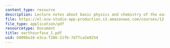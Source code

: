 ```yaml
---
content_type: resource
description: Lecture notes about basic physics and chemistry of the earth?s surface.
file: https://ol-ocw-studio-app-production.s3.amazonaws.com/courses/12-090-the-environment-of-the-earths-surface-spring-2007/6009be16e3caf28621fb7d77ca3e0254_earthsurface_1.pdf
file_type: application/pdf
resourcetype: Document
title: earthsurface_1.pdf
uid: 6009be16-e3ca-f286-21fb-7d77ca3e0254
---
```

